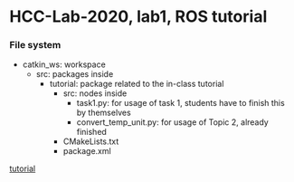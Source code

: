 # HCC-Lab-2020, lab1, ROS tutorial

### File system
* catkin_ws: workspace
  * src: packages inside
    * tutorial: package related to the in-class tutorial
      * src: nodes inside
        * task1.py: for usage of task 1, students have to finish this by themselves
        * convert_temp_unit.py: for usage of Topic 2, already finished
      * CMakeLists.txt
      * package.xml

[tutorial](https://docs.google.com/document/d/1qNqn1rMPQP1PUJdTilZlf7ZoYXegxN3j0-clh32kZhQ/edit?usp=sharing)
